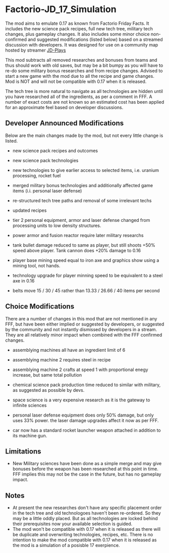# Factorio-JD_17_Simulation
The mod aims to emulate 0.17 as known from Factorio Friday Facts. It includes the new science pack recipes, full new tech tree, military tech changes, plus gameplay changes. It also includes some minor choice non-confirmed and suggested modifications (listed below) based on a streamed discussion with developers.
It was designed for use on a community map hosted by streamer [JD-Plays](https://www.twitch.tv/jd_play5)

This mod subtracts all removed researches and bonuses from teams and thus should work with old saves, but may be a bit bumpy as you will have to re-do some military bonus researches and from recipe changes. Advised to start a new game with the mod due to all the recipe and game changes. Mod is NOT and will not be compatible with 0.17 when it is released.

The tech tree is more natural to navigate as all technologies are hidden until you have researched all of the ingredients, as per a comment in FFF.
A number of exact costs are not known so an estimated cost has been applied for an approximate feel based on developer discussions.


Developer Announced Modifications
------------
Below are the main changes made by the mod, but not every little change is listed.

 - new science pack recipes and outcomes
 - new science pack technologies
 - new technologies to give earlier access to selected items, i.e. uranium processing, rocket fuel
 - merged military bonus technologies and additionally affected game items (i.i. personal laser defense)
 - re-structured tech tree paths and removal of some irrelevant techs
 - updated recipes

 - tier 2 personal equipment, armor and laser defense changed from processing units to low density structures.
 - power armor and fusion reactor require later military researchs
 - tank bullet damage reduced to same as player, but still shoots +50% speed above player. Tank cannon does +20% damage to 0.16

 - player base mining speed equal to iron axe and graphics show using a mining tool, not hands.
 - technology upgrade for player minning speed to be equivalent to a steel axe in 0.16
 - belts move 15 / 30 / 45 rather than 13.33 / 26.66 / 40 items per second


Choice Modifications
--------------
There are a number of changes in this mod that are not mentioned in any FFF, but have been either implied or suggested by developers, or suggested by the community and not instantly dismissed by developers in a stream. They are all relatively minor impact when combined with the FFF confirmed changes.

 - assemblying machines all have an ingredient limit of 6
 - assemblying machine 2 requires steel in recipe
 - assemblying machine 2 crafts at speed 1 with proportional enegy increase, but same total pollution

 - chemical science pack production time reduced to similar with military, as suggested as possible by devs.
 - space science is a very expensive research as it is the gateway to infinite sciences

 - personal laser defense equipment does only 50% damage, but only uses 33% power. the laser damage upgrades affect it now as per FFF.
 - car now has a standard rocket launcher weapon attached in addition to its machine gun.

Limitations
---------
 - New Military sciences have been done as a simple merge and may give bonuses before the weapon has been researched at this point in time. FFF implies this may not be the case in the future, but has no gameplay impact.

Notes
-----------
 - At present the new researches don't have any specific placement order in the tech tree and old technologoes haven't been re-ordered. So they may be a little oddly placed. But as all technologies are locked behind their prerequisites now your available selection is guided.
 - The mod won't be compatible with 0.17 when it is released as there will be duplicate and overwriting technologies, recipes, etc. There is no intention to make the mod compatible with 0.17 when it is released as the mod is a simulation of a posisble 17 exerpience.
